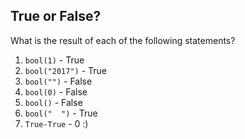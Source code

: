 ## True or False?

What is the result of each of the following statements?

1. `bool(1)` - True
2. `bool("2017")` - True
3. `bool("")` - False
4. `bool(0)` - False
5. `bool()` - False
6. `bool("  ")` - True
7. `True-True` - 0 :)
